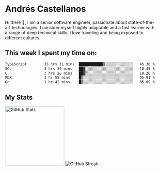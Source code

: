 # Andrés Castellanos

Hi there 👋, I am a senior software engineer, passionate about state-of-the-art technologies. I consider myself highly adaptable and a fast learner with a range of deep technical skills. I love traveling and being exposed to different cultures.

## This week I spent my time on:

<!--START_SECTION:waka-->

```txt
TypeScript        15 hrs 11 mins  ███████████▒░░░░░░░░░░░░░   45.38 %
SQL               3 hrs 30 mins   ██▓░░░░░░░░░░░░░░░░░░░░░░   10.45 %
C                 3 hrs 26 mins   ██▓░░░░░░░░░░░░░░░░░░░░░░   10.26 %
MDX               1 hr 58 mins    █▒░░░░░░░░░░░░░░░░░░░░░░░   05.91 %
Go                1 hr 42 mins    █▒░░░░░░░░░░░░░░░░░░░░░░░   05.09 %
```

<!--END_SECTION:waka-->

## My Stats

<img height="195" src="https://github-readme-stats.vercel.app/api?username=andrescv&show_icons=true&theme=onedark&hide_border=true&card_width=495" alt="GitHub Stats" />

<img src="https://streak-stats.demolab.com?user=andrescv&theme=one-dark-pro&hide_border=true" alt="GitHub Streak" />
